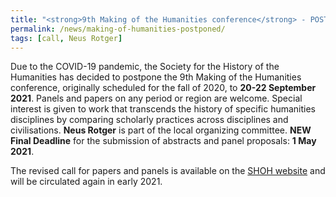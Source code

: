 ```yaml
---
title: "<strong>9th Making of the Humanities conference</strong> - POSTPONED to 2021"
permalink: /news/making-of-humanities-postponed/
tags: [call, Neus Rotger]
---
```

Due to the COVID-19 pandemic, the Society for the History of the Humanities has decided to postpone the 9th Making of the Humanities conference, originally scheduled for the fall of 2020, to **20-22 September 2021**. Panels and papers on any period or region are welcome. Special interest is given to work that transcends the history of specific humanities disciplines by comparing scholarly practices across disciplines and civilisations. **Neus Rotger** is part of the local organizing committee. **NEW Final Deadline** for the submission of abstracts and panel proposals: **1 May 2021**.

The revised call for papers and panels is available on the [SHOH website](http://www.historyofhumanities.org/2019/12/13/call-for-papers-and-panels-the-making-of-the-humanities-ix/?utm_source=newsletter&utm_medium=email&utm_content=http%3A//www.historyofhumanities.org/2019/12/13/call-for-papers-and-panels-the-making-of-the-humanities-ix/&utm_campaign=Emma%20-%20MOH-IX%20postponement) and will be circulated again in early 2021.
